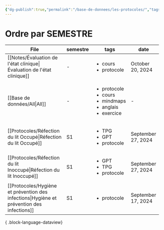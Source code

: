 ```yaml
---
{"dg-publish":true,"permalink":"/base-de-donnees/les-protocoles/","tags":["dataview"],"noteIcon":"2"}
---
```


# Ordre par SEMESTRE
| File                                                                                         | semestre | tags                                                                                        | date               |
| -------------------------------------------------------------------------------------------- | -------- | ------------------------------------------------------------------------------------------- | ------------------ |
| [[Notes/Évaluation de l'état clinique\|Évaluation de l'état clinique]]                    | \-       | <ul><li>cours</li><li>protocole</li></ul>                                                   | October 20, 2024   |
| [[Base de données/All\|All]]                                                              | \-       | <ul><li>protocole</li><li>cours</li><li>mindmaps</li><li>anglais</li><li>exercice</li></ul> | \-                 |
| [[Protocoles/Réfection du lit Occupé\|Réfection du lit Occupé]]                           | S1       | <ul><li>TPG</li><li>GPT</li><li>protocole</li></ul>                                         | September 27, 2024 |
| [[Protocoles/Réfection du lit Inoccupé\|Réfection du lit Inoccupé]]                       | S1       | <ul><li>GPT</li><li>TPG</li><li>protocole</li></ul>                                         | September 27, 2024 |
| [[Protocoles/Hygiène et prévention des infections\|Hygiène et prévention des infections]] | S1       | <ul><li>protocole</li></ul>                                                                 | September 17, 2024 |

{ .block-language-dataview}

